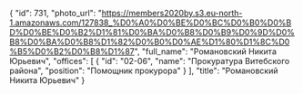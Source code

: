 {
    "id": 731,
    "photo_url": "https://members2020by.s3.eu-north-1.amazonaws.com/127838_%D0%A0%D0%BE%D0%BC%D0%B0%D0%BD%D0%BE%D0%B2%D1%81%D0%BA%D0%B8%D0%B9%D0%9D%D0%B8%D0%BA%D0%B8%D1%82%D0%B0%D0%AE%D1%80%D1%8C%D0%B5%D0%B2%D0%B8%D1%87",
    "full_name": "Романовский Никита Юрьевич",
    "offices": [
        {
            "id": "02-06",
            "name": "Прокуратура Витебского района",
            "position": "Помощник прокурора"
        }
    ],
    "title": "Романовский Никита Юрьевич"
}